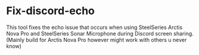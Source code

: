 # Fix-discord-echo
This tool fixes the echo issue that occurs when using SteelSeries Arctis Nova Pro and SteelSeries Sonar Microphone during Discord screen sharing. (Mainly build for Arctis Nova Pro however might work with others u never know)
